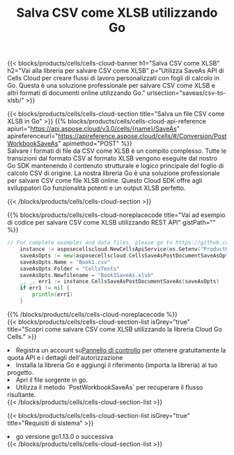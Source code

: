 ﻿---
title:  Salva CSV come XLSB utilizzando Go
description:  Utilizzando Aspose.Cells Cloud SDK per Go per salvare il file in formato CSV come file in formato XLSB.
kwords: Excel, Save CSV as XLSB, REST, Go
howto: How to save CSV as XLSB using Aspose.Cells Cloud Go library.
---
{{< blocks/products/cells/cells-cloud-banner h1="Salva CSV come XLSB" h2="Vai alla libreria per salvare CSV come XLSB" p="Utilizza SaveAs API di Cells Cloud per creare flussi di lavoro personalizzati con fogli di calcolo in Go. Questa è una soluzione professionale per salvare CSV come XLSB e altri formati di documenti online utilizzando Go." urlsection="saveas/csv-to-xlsb/" >}}

{{< blocks/products/cells/cells-cloud-section title="Salva un file CSV come XLSB in Go" >}}
{{% blocks/products/cells/cells-cloud-api-reference apiurl="https://api.aspose.cloud/v3.0/cells/{name}/SaveAs" apireferenceurl="https://apireference.aspose.cloud/cells/#/Conversion/PostWorkbookSaveAs" apimethod="POST" %}}
<br/>
Salvare i formati di file da CSV come XLSB è un compito complesso. Tutte le transizioni dal formato CSV al formato XLSB vengono eseguite dal nostro Go SDK mantenendo il contenuto strutturale e logico principale del foglio di calcolo CSV di origine. La nostra libreria Go è una soluzione professionale per salvare CSV come file XLSB online. Questo Cloud SDK offre agli sviluppatori Go funzionalità potenti e un output XLSB perfetto.

{{< /blocks/products/cells/cells-cloud-section >}}

{{% blocks/products/cells/cells-cloud-noreplacecode title="Vai ad esempio di codice per salvare CSV come XLSB utilizzando REST API" gistPath="" %}}
  
```go
// For complete examples and data files, please go to https://github.com/aspose-cells-cloud/aspose-cells-cloud-go/
    instance := asposecellscloud.NewCellsApiService(os.Getenv("ProductClientId"), os.Getenv("ProductClientSecret"))
    saveAsOpts := new(asposecellscloud.CellsSaveAsPostDocumentSaveAsOpts)
    saveAsOpts.Name = "Book1.csv"
    saveAsOpts.Folder = "CellsTests"
    saveAsOpts.Newfilename = "Book1SaveAs.xlsb"
    _, _, err1 := instance.CellsSaveAsPostDocumentSaveAs(saveAsOpts)
    if err1 != nil {
	    println(err1)
    }
```
  
{{% /blocks/products/cells/cells-cloud-noreplacecode %}}
<br/>
{{< blocks/products/cells/cells-cloud-section-list isGrey="true" title="Scopri come salvare CSV come XLSB utilizzando la libreria Cloud Go Cells." >}}
<li> Registra un account su<a href="https://dashboard.aspose.cloud/">Pannello di controllo</a> per ottenere gratuitamente la quota API e i dettagli dell'autorizzazione</li>
<li>Installa la libreria Go e aggiungi il riferimento (importa la libreria) al tuo progetto.</li>
<li>Apri il file sorgente in go.</li>
<li>Utilizza il metodo `PostWorkbookSaveAs` per recuperare il flusso risultante.</li>
{{< /blocks/products/cells/cells-cloud-section-list >}}

{{< blocks/products/cells/cells-cloud-section-list isGrey="true" title="Requisiti di sistema" >}}
<li>go versione go1.13.0 o successiva</li>
{{< /blocks/products/cells/cells-cloud-section-list >}}
